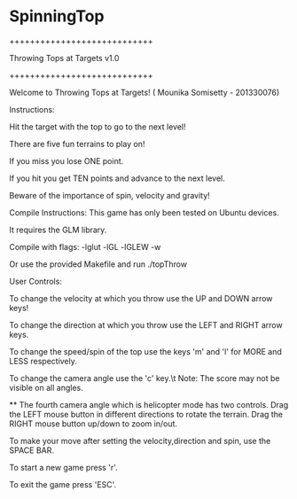 # SpinningTop
++++++++++++++++++++++++++++

Throwing Tops at Targets v1.0

++++++++++++++++++++++++++++

Welcome to Throwing Tops at Targets!
( Mounika Somisetty - 201330076)

Instructions:

Hit the target with the top to go to the next level! 

There are five fun terrains to play on!

If you miss you lose ONE point. 

If you hit you get TEN points and advance to the next level.

Beware of the importance of spin, velocity and gravity!

Compile Instructions:
This game has only been tested on Ubuntu devices. 

It requires the GLM library.

Compile with flags: -lglut -lGL -lGLEW -w

Or use the provided Makefile and run ./topThrow


User Controls:

To change the velocity at which you throw use the UP and DOWN arrow keys!

To change the direction at which you throw use the LEFT and RIGHT arrow keys.

To change the speed/spin of the top use the keys 'm' and 'l' for MORE and LESS respectively.

To change the camera angle use the 'c' key.\t Note: The score may not be visible on all angles.

** The fourth camera angle which is helicopter mode has two controls.
	Drag the LEFT mouse button in different directions to rotate the terrain.
	Drag the RIGHT mouse button up/down to zoom in/out.


To make your move after setting the velocity,direction and spin, use the SPACE BAR.

To start a new game press 'r'.

To exit the game press 'ESC'.



